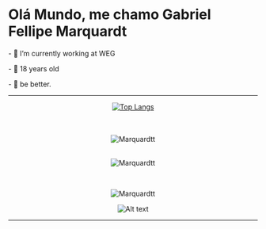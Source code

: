 # Olá Mundo, me chamo Gabriel Fellipe Marquardt

  <p>- 💼 I’m currently working at WEG
  <p>- 🎈 18 years old
  <p>- 🥇 be better.
  
  <hr>


<div align="center">

  [![Top Langs](https://github-readme-stats.vercel.app/api/top-langs/?username=Marquardtt&layout=compact)](https://github.com/anuraghazra/github-readme-stats)
</div>
  <div><br/>

  <div align="center" style="display: inline_block"><br>
  <img align="center" alt="Marquardtt" height="" width="" src="https://skillicons.dev/icons?i=,js,ts,python,java,spring,nextjs,tailwind,html,css,)](https://skillicons.dev">
  </div>
<br>
<div align="center" style="display: inline_block">
  <p><img align="center" src="https://github-readme-streak-stats.herokuapp.com/?user=Marquardtt&" alt="Marquardtt" /></p>
</div>
<br>
  <p align="center" style="display: inline_block"> <img src="https://komarev.com/ghpvc/?username=Marquardtt&label=Profile%20views&color=0e75b6&style=flat" alt="Marquardtt" /p>
  </div>
<div align="center">

  ![Alt text](https://spotify-recently-played-readme.vercel.app/api?user=tv3wvbviuuxucw6iflag0wyel)
  
</div>

  
  <hr>

